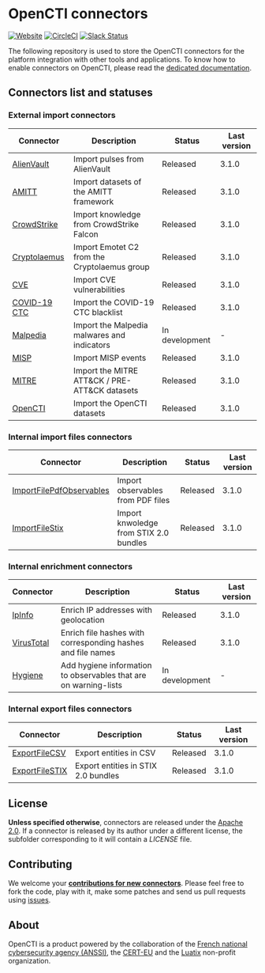 # OpenCTI connectors

[![Website](https://img.shields.io/badge/website-opencti.io-blue.svg)](https://www.opencti.io)
[![CircleCI](https://circleci.com/gh/OpenCTI-Platform/connectors.svg?style=shield)](https://circleci.com/gh/OpenCTI-Platform/connectors/tree/master)
[![Slack Status](https://slack.luatix.org/badge.svg)](https://slack.luatix.org)

The following repository is used to store the OpenCTI connectors for the platform integration with other tools and applications. To know how to enable connectors on OpenCTI, please read the [dedicated documentation](https://opencti-platform.github.io/docs/installation/connectors).

## Connectors list and statuses

### External import connectors

| Connector                               | Description                                   | Status                    | Last version                    |
| ----------------------------------------|-----------------------------------------------|---------------------------|---------------------------------|
| [AlienVault](alienvault)                | Import pulses from AlienVault                 | Released                  | 3.1.0                           |
| [AMITT](amitt)                          | Import datasets of the AMITT framework        | Released                  | 3.1.0                           |
| [CrowdStrike](crowdstrike)              | Import knowledge from CrowdStrike Falcon      | Released                  | 3.1.0                           |
| [Cryptolaemus](cryptolaemus)            | Import Emotet C2 from the Cryptolaemus group  | Released                  | 3.1.0                           |
| [CVE](cve)                              | Import CVE vulnerabilities                    | Released                  | 3.1.0                           |
| [COVID-19 CTC](cyber-threat-coalition)  | Import the COVID-19 CTC blacklist             | Released                  | 3.1.0                           |
| [Malpedia](malpedia)                    | Import the Malpedia malwares and indicators   | In development            | -                               |
| [MISP](misp)                            | Import MISP events                            | Released                  | 3.1.0                           |
| [MITRE](mitre)                          | Import the MITRE ATT&CK / PRE-ATT&CK datasets | Released                  | 3.1.0                           |
| [OpenCTI](opencti)                      | Import the OpenCTI datasets                   | Released                  | 3.1.0                           |

### Internal import files connectors

| Connector                                               | Description                                   | Status                    | Last version                    |
| --------------------------------------------------------|-----------------------------------------------|---------------------------|---------------------------------|
| [ImportFilePdfObservables](import-file-pdf-observables) | Import observables from PDF files             | Released                  | 3.1.0                           |
| [ImportFileStix](import-file-stix)                      | Import knwoledge from STIX 2.0 bundles        | Released                  | 3.1.0                           |

### Internal enrichment connectors

| Connector                         | Description                                                        | Status                    | Last version                    |
| ----------------------------------|--------------------------------------------------------------------|---------------------------|---------------------------------|
| [IpInfo](ipinfo)                  | Enrich IP addresses with geolocation                               | Released                  | 3.1.0                           |
| [VirusTotal](virustotal)          | Enrich file hashes with corresponding hashes and file names        | Released                  | 3.1.0                           |
| [Hygiene](hygiene)                | Add hygiene information to observables that are on warning-lists   | In development            | -                               |

### Internal export files connectors

| Connector                                | Description                                   | Status                    | Last version                    |
| -----------------------------------------|-----------------------------------------------|---------------------------|---------------------------------|
| [ExportFileCSV](export-file-csv)         | Export entities in CSV                        | Released                  | 3.1.0                           |
| [ExportFileSTIX](export-file-stix)       | Export entities in STIX 2.0 bundles           | Released                  | 3.1.0                           |

## License

**Unless specified otherwise**, connectors are released under the [Apache 2.0](https://github.com/OpenCTI-Platform/connectors/blob/master/LICENSE). If a connector is released by its author under a different license, the subfolder corresponding to it will contain a *LICENSE* file.

## Contributing

We welcome your **[contributions for new connectors](https://opencti-platform.github.io/docs/development/connectors)**. Please feel free to fork the code, play with it, make some patches and send us pull requests using [issues](https://github.com/OpenCTI-Platform/connectors/issues).

## About

OpenCTI is a product powered by the collaboration of the [French national cybersecurity agency (ANSSI)](https://ssi.gouv.fr), the [CERT-EU](https://cert.europa.eu) and the [Luatix](https://www.luatix.org) non-profit organization.
